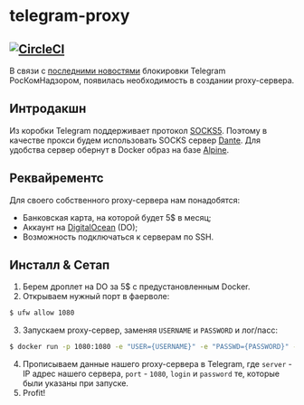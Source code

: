 # telegram-proxy
[![CircleCI](https://circleci.com/gh/MichaelPak/telegram-proxy.svg?style=svg&circle-token=3684543621903ba626a15384f74be26b10100b3b)](https://circleci.com/gh/MichaelPak/telegram-proxy)
---
В связи с [последними новостями] блокировки Telegram РосКомНадзором, появилась необходимость в создании proxy-сервера.

## Интродакшн
Из коробки Telegram поддерживает протокол [SOCKS5]. Поэтому в качестве прокси будем использовать SOCKS сервер [Dante]. Для удобства сервер обернут в Docker образ на базе [Alpine].

## Реквайрементс
Для своего собственного proxy-сервера нам понадобятся:

  - Банковская карта, на которой будет 5$ в месяц;
  - Аккаунт на [DigitalOcean] (DO);
  - Возможность подключаться к серверам по SSH.

## Инсталл & Сетап

  1. Берем дроплет на DO за 5$ с предустановленным Docker.
  2. Открываем нужный порт в фаерволе:
  ```sh
  $ ufw allow 1080
  ```
  3. Запускаем proxy-сервер, заменяя `USERNAME` и `PASSWORD` и лог/пасс:
  ```sh
  $ docker run -p 1080:1080 -e "USER={USERNAME}" -e "PASSWD={PASSWORD}" -d  michaelpak/telegram-proxy
  ```
  4. Прописываем данные нашего proxy-сервера в Telegram, где `server` - IP адрес нашего сервера, `port` - `1080`, `login` и `password` те, которые были указаны при запуске.
  5. Profit!

   [последними новостями]: <https://rkn.gov.ru/news/rsoc/news56802.htm>
   [SOCKS5]: <https://en.wikipedia.org/wiki/SOCKS>
   [Dante]: <https://www.inet.no/dante/>
   [Alpine]: <https://alpinelinux.org/>
   [DigitalOcean]: <https://www.digitalocean.com/>
